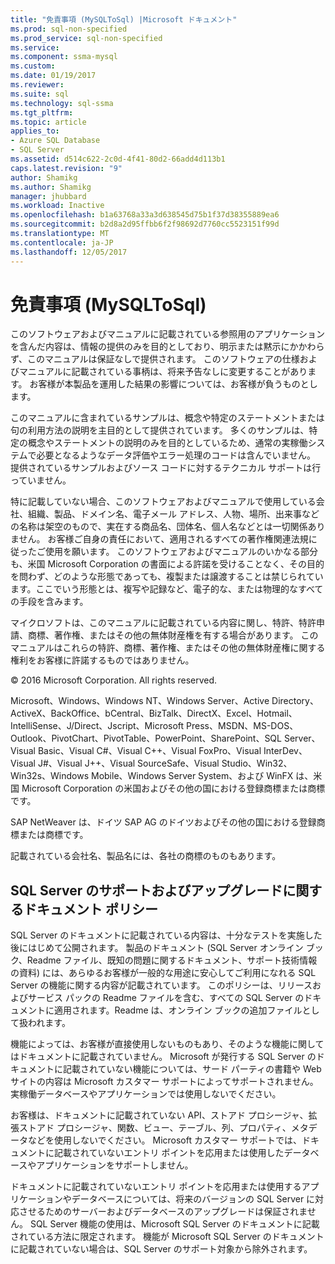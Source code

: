 ```yaml
---
title: "免責事項 (MySQLToSql) |Microsoft ドキュメント"
ms.prod: sql-non-specified
ms.prod_service: sql-non-specified
ms.service: 
ms.component: ssma-mysql
ms.custom: 
ms.date: 01/19/2017
ms.reviewer: 
ms.suite: sql
ms.technology: sql-ssma
ms.tgt_pltfrm: 
ms.topic: article
applies_to:
- Azure SQL Database
- SQL Server
ms.assetid: d514c622-2c0d-4f41-80d2-66add4d113b1
caps.latest.revision: "9"
author: Shamikg
ms.author: Shamikg
manager: jhubbard
ms.workload: Inactive
ms.openlocfilehash: b1a63768a33a3d638545d75b1f37d38355889ea6
ms.sourcegitcommit: b2d8a2d95ffbb6f2f98692d7760cc5523151f99d
ms.translationtype: MT
ms.contentlocale: ja-JP
ms.lasthandoff: 12/05/2017
---
```

# <a name="legal-notice-mysqltosql"></a>免責事項 (MySQLToSql)
このソフトウェアおよびマニュアルに記載されている参照用のアプリケーションを含んだ内容は、情報の提供のみを目的としており、明示または黙示にかかわらず、このマニュアルは保証なしで提供されます。 このソフトウェアの仕様およびマニュアルに記載されている事柄は、将来予告なしに変更することがあります。 お客様が本製品を運用した結果の影響については、お客様が負うものとします。  
  
このマニュアルに含まれているサンプルは、概念や特定のステートメントまたは句の利用方法の説明を主目的として提供されています。 多くのサンプルは、特定の概念やステートメントの説明のみを目的としているため、通常の実稼働システムで必要となるようなデータ評価やエラー処理のコードは含んでいません。 提供されているサンプルおよびソース コードに対するテクニカル サポートは行っていません。  
  
特に記載していない場合、このソフトウェアおよびマニュアルで使用している会社、組織、製品、ドメイン名、電子メール アドレス、人物、場所、出来事などの名称は架空のもので、実在する商品名、団体名、個人名などとは一切関係ありません。 お客様ご自身の責任において、適用されるすべての著作権関連法規に従ったご使用を願います。 このソフトウェアおよびマニュアルのいかなる部分も、米国 Microsoft Corporation の書面による許諾を受けることなく、その目的を問わず、どのような形態であっても、複製または譲渡することは禁じられています。ここでいう形態とは、複写や記録など、電子的な、または物理的なすべての手段を含みます。  
  
マイクロソフトは、このマニュアルに記載されている内容に関し、特許、特許申請、商標、著作権、またはその他の無体財産権を有する場合があります。 このマニュアルはこれらの特許、商標、著作権、またはその他の無体財産権に関する権利をお客様に許諾するものではありません。  
  
© 2016 Microsoft Corporation. All rights reserved.  
  
Microsoft、Windows、Windows NT、Windows Server、Active Directory、ActiveX、BackOffice、bCentral、BizTalk、DirectX、Excel、Hotmail、IntelliSense、J/Direct、Jscript、Microsoft Press、MSDN、MS-DOS、Outlook、PivotChart、PivotTable、PowerPoint、SharePoint、SQL Server、Visual Basic、Visual C#、Visual C++、Visual FoxPro、Visual InterDev、Visual J#、Visual J++、Visual SourceSafe、Visual Studio、Win32、Win32s、Windows Mobile、Windows Server System、および WinFX は、米国 Microsoft Corporation の米国およびその他の国における登録商標または商標です。  
  
SAP NetWeaver は、ドイツ SAP AG のドイツおよびその他の国における登録商標または商標です。  
  
記載されている会社名、製品名には、各社の商標のものもあります。  
  
## <a name="documentation-policy-for-sql-server-support-and-upgrade"></a>SQL Server のサポートおよびアップグレードに関するドキュメント ポリシー  
SQL Server のドキュメントに記載されている内容は、十分なテストを実施した後にはじめて公開されます。 製品のドキュメント (SQL Server オンライン ブック、Readme ファイル、既知の問題に関するドキュメント、サポート技術情報の資料) には、あらゆるお客様が一般的な用途に安心してご利用になれる SQL Server の機能に関する内容が記載されています。 このポリシーは、リリースおよびサービス パックの Readme ファイルを含む、すべての SQL Server のドキュメントに適用されます。Readme は、オンライン ブックの追加ファイルとして扱われます。  
  
機能によっては、お客様が直接使用しないものもあり、そのような機能に関してはドキュメントに記載されていません。 Microsoft が発行する SQL Server のドキュメントに記載されていない機能については、サード パーティの書籍や Web サイトの内容は Microsoft カスタマー サポートによってサポートされません。実稼働データベースやアプリケーションでは使用しないでください。  
  
お客様は、ドキュメントに記載されていない API、ストアド プロシージャ、拡張ストアド プロシージャ、関数、ビュー、テーブル、列、プロパティ、メタデータなどを使用しないでください。 Microsoft カスタマー サポートでは、ドキュメントに記載されていないエントリ ポイントを応用または使用したデータベースやアプリケーションをサポートしません。  
  
ドキュメントに記載されていないエントリ ポイントを応用または使用するアプリケーションやデータベースについては、将来のバージョンの SQL Server に対応させるためのサーバーおよびデータベースのアップグレードは保証されません。 SQL Server 機能の使用は、Microsoft SQL Server のドキュメントに記載されている方法に限定されます。 機能が Microsoft SQL Server のドキュメントに記載されていない場合は、SQL Server のサポート対象から除外されます。  
  
